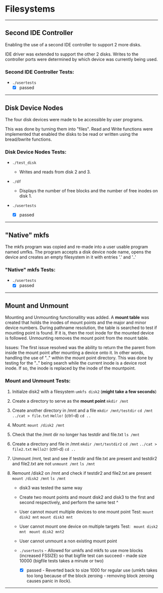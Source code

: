 # Filesystems
***
## Second IDE Controller

Enabling the use of a second IDE controller to support 2 more disks.

IDE driver was extended to support the other 2 disks. 
Writes to the controller ports were determined by which device was currently being
used. 

### Second IDE Controller Tests:

 - ```./usertests``` 
	 - [x] passed

***
## Disk Device Nodes 

The four disk devices were made to be accessible by user programs. 

This was done by turning them into "files".
Read and Write functions were implemented that enabled the 
disks to be read or written using the bread/bwrite functions.

### Disk Device Nodes Tests:

 - ```./test_disk``` 
 	 - Writes and reads from disk 2 and 3.

 - ```./df``` 
	 - Displays the number of free blocks and the 
       number of free inodes on disk 1.

 - ```./usertests```
	 - [x] passed

***
## "Native" mkfs

The mkfs program was copied and re-made into a user usable program
named umfks. The program accepts a disk device node name,
opens the device and creates an empty filesystem in it with 
entries '.' and '..'

### "Native" mkfs Tests:

 - ```./usertests```
	 - [x] passed 

***
## Mount and Unmount

Mounting and Unmounting functionallity was added.
A **mount table** was created that holds the inodes of 
mount points and the major and minor device numbers.
During pathname resolution, the table is searched to test if 
mounting point is found. If it is, then the root inode for the 
mounted device is followed. Unmounting removes the mount point 
from the mount table.

Issues:
	The first issue resolved was the ability to return the the parent
	from inside the mount point after mounting a device onto it. 
	In other words, handling the use of ".." within the mount point directory.
	This was done by testing for the ".." being search while the current inode is a 
	device root inode. If so, the inode is replaced by the inode of the mountpoint.

### Mount and Unmount Tests:

 1. Initialze disk2 with a filesystem
	```umkfs disk2``` (**might take a few seconds**)
 2. Create a directory to serve as the **mount point**
	```mkdir /mnt```
 3. Create another directory in /mnt and a file 
    ```mkdir /mnt/testdir```
	```cd /mnt```
	```../cat > file.txt```
	```Hello!```
	(ctrl-d)
	```cd ..```
 4. Mount:
	```mount /disk2 /mnt```
 5. Check that the /mnt dir no longer has testdir and file.txt
	```ls /mnt```
 6. Create a directory and file in /mnt
	```mkdir /mnt/testdir2```
	```cd /mnt```
	```../cat > file2.txt```
	```Hello2!```
	(ctrl-d)
	```cd ..```
 7. Unmount /mnt, test and see if testdir and file.txt are present and testdir2 and file2.txt are not
	```unmount /mnt```
	```ls /mnt```
 8. Remount /disk2 on /mnt and check if testdir2 and file2.txt are present
	```mount /disk2 /mnt```
	```ls /mnt```

	- disk3 was tested the same way

	- Create two mount points and mount disk2 and disk3 to the first and second respectively, and 
	perform the same test ^

	- User cannot mount multiple devices to one mount point
	Test: 
		```mount disk2 mnt```
		```mount disk3 mnt```
	- User cannot mount one device on multiple targets
	Test:
		``` mount disk2 mnt```
		``` mount disk2 mnt2```
	- User cannot unmount a non existing mount point

	- ```./usertests``` - Allowed for umkfs and mkfs to use more blocks (increased FSSIZE) so that bigfile test can succeed
						- made size 10000 (bigfile tests takes a minute or two)
	    - [x] passed 		- Reverted back to size 1000 for regular use (umkfs takes too long because of the block zeroing - removing block zeroing causes panic in ilock).

***
